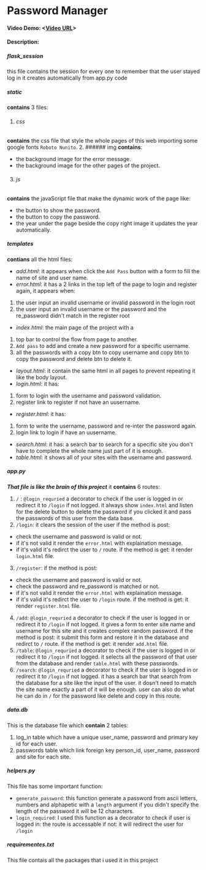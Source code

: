 # Password Manager
#### Video Demo:  <[Video URL](https://youtu.be/xy5iA-OjUrU?si=noFQcDplLUsq7J7u)>
#### Description:
##### flask_session
this file contains the session for every one to remember that the user stayed log in 
it creates automatically from app.py code 

##### static
**contains** 3 files:
1. ###### css
**contains** the css file that style the whole pages of this web importing some google fonts `Roboto Nunito`.
2. ###### img
**contains**:
* the background image for the error message.
* the background image for the other pages of the project.
3. ###### js
**contains** the javaScript file that make the dynamic work of the page like:
* the button to show the password.
* the button to copy the password.
* the year under the page beside the copy right image it updates the year automatically. 

##### templates
**contians** all the html files:
* *add.html*: it appears when click the `Add Pass` button with a form to fill the name of site and user name.
* *error.html*: it has a 2 links in the top left of the page to login and register again, 
it appears when:
1. the user input an invalid username or invalid password in the login root
2. the user input an invalid username or the password and the re_password didn't match in the register root
* *index.html*: the main page of the project with a
1. top bar to control the flow from page to another.
2. `Add pass` to add and create a new password for a specific username.
3. all the passwords with a copy btn to copy username and copy btn to copy the password and delete btn to delete it.
* *layout.html*: it contain the same html in all pages to prevent repeating it like the body layout.
* *login.html*: it has:
1. form to login with the username and password validation.
2. register link to register if not have an uusername. 
* *register.html*: it has:
1. form to write the username, password and re-inter the password again.
2. login link to login if have an uusername. 
* *search.html*: it has:
 a search bar to search for a specific site you don't have to complete the whole name just part of it is enough. 
* *table.html*: it shows all of your sites with the username and password.

##### app.py
***That file is like the brain of this project***
it **contains** 6 routes:
1. `/` : 
`@login_requried` a decorator to check if the user is logged in or redirect it to `/login` if not logged.
it always show `index.html` and listen for the delete button to delete the password if you clicked it 
and pass the passwords of this user from the data base.
2. `/login`:
it clears the session of the user
if the method is post:
* check the username and password is valid or not.
* if it's not valid it render the `error.html` with explaination message.
* if it's valid it's redirct the user to `/` route.
if the method is get:
it render `login.html` file.
3. `/register`:
if the method is post:
* check the username and password is valid or not. 
* check the password and re_password is matched or not. 
* if it's not valid it render the `error.html` with explaination message.
* if it's valid it's redirct the user to `/login` route.
if the method is get:
it render `register.html` file.
4. `/add`:
`@login_requried` a decorator to check if the user is logged in or redirect it to `/login` if not logged.
it gives a form to enter site name and username for this site and it creates complex random password.
if the method is post:
it submit this form and restore it in the database and redirct to `/` route.
if the method is get:
it render `add.html` file.
5. `/table`:
`@login_requried` a decorator to check if the user is logged in or redirect it to `/login` if not logged.
it selects all the password of that user from the database and render `table.html` with these passwords.
6. `/search`:
`@login_requried` a decorator to check if the user is logged in or redirect it to `/login` if not logged.
it has a search bar that search from the database for a site like the input of the user.
it dosn't need to match the site name exactly a part of it will be enough.
user can also do what he can do in `/` for the password like delete and copy in this route.

##### data.db
This is the database file which **contain** 2 tables:
1. log_in table which have a unique user_name, password and primary key id for each user.
2. passwords table which link foreign key person_id, user_name, password and site for each site.

##### helpers.py
This file has some important function:
* `generate_password`: 
this function generate a password from ascii letters, numbers and alphapetic 
with a `length` argument if you didn't specify the length of the password it will be 12 characters.
* `login_required`: 
I used this function as a decorator to check
if user is logged in: 
the route is accessable
if not:
it will redirect the user for `/login`

##### requirementes.txt
This file contais all the packages that i used it in this project